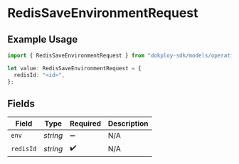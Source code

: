 # RedisSaveEnvironmentRequest

## Example Usage

```typescript
import { RedisSaveEnvironmentRequest } from "dokploy-sdk/models/operations";

let value: RedisSaveEnvironmentRequest = {
  redisId: "<id>",
};
```

## Fields

| Field              | Type               | Required           | Description        |
| ------------------ | ------------------ | ------------------ | ------------------ |
| `env`              | *string*           | :heavy_minus_sign: | N/A                |
| `redisId`          | *string*           | :heavy_check_mark: | N/A                |
